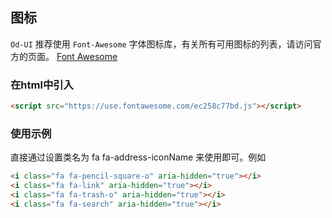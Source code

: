 ## 图标

`Od-UI` 推荐使用 `Font-Awesome` 字体图标库，有关所有可用图标的列表，请访问官方的页面。
<a href="http://www.fontawesome.com.cn/" target="_black">Font Awesome</a>

### 在html中引入

``` html
<script src="https://use.fontawesome.com/ec258c77bd.js"></script>
```

### 使用示例

直接通过设置类名为 fa fa-address-iconName 来使用即可。例如

``` html
<i class="fa fa-pencil-square-o" aria-hidden="true"></i>
<i class="fa fa-link" aria-hidden="true"></i>
<i class="fa fa-trash-o" aria-hidden="true"></i>
<i class="fa fa-search" aria-hidden="true"></i>
```